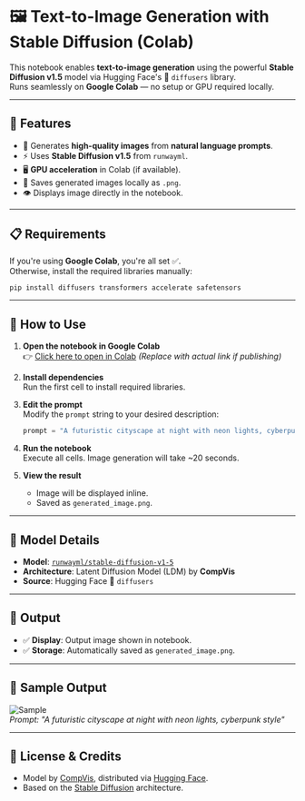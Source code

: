
# 🖼️ Text-to-Image Generation with Stable Diffusion (Colab)

This notebook enables **text-to-image generation** using the powerful **Stable Diffusion v1.5** model via Hugging Face's 🤗 `diffusers` library.  
Runs seamlessly on **Google Colab** — no setup or GPU required locally.

---

## 🚀 Features

- 🎨 Generates **high-quality images** from **natural language prompts**.
- ⚡ Uses **Stable Diffusion v1.5** from `runwayml`.
- 🖥️ **GPU acceleration** in Colab (if available).
- 💾 Saves generated images locally as `.png`.
- 👁️ Displays image directly in the notebook.

---

## 📋 Requirements

If you're using **Google Colab**, you're all set ✅.  
Otherwise, install the required libraries manually:

```bash
pip install diffusers transformers accelerate safetensors
```

---

## 🧪 How to Use

1. **Open the notebook in Google Colab**  
   👉 [Click here to open in Colab](#) *(Replace with actual link if publishing)*

2. **Install dependencies**  
   Run the first cell to install required libraries.

3. **Edit the prompt**  
   Modify the `prompt` string to your desired description:

   ```python
   prompt = "A futuristic cityscape at night with neon lights, cyberpunk style"
   ```

4. **Run the notebook**  
   Execute all cells. Image generation will take ~20 seconds.

5. **View the result**  
   - Image will be displayed inline.
   - Saved as `generated_image.png`.

---

## 🧠 Model Details

- **Model**: [`runwayml/stable-diffusion-v1-5`](https://huggingface.co/runwayml/stable-diffusion-v1-5)
- **Architecture**: Latent Diffusion Model (LDM) by **CompVis**
- **Source**: Hugging Face 🤗 `diffusers`

---

## 📁 Output

- ✅ **Display**: Output image shown in notebook.
- ✅ **Storage**: Automatically saved as `generated_image.png`.

---

## 📌 Sample Output

![Sample](generated_image.png)  
*Prompt: "A futuristic cityscape at night with neon lights, cyberpunk style"*

---

## 💬 License & Credits

- Model by [CompVis](https://github.com/CompVis), distributed via [Hugging Face](https://huggingface.co).
- Based on the [Stable Diffusion](https://stability.ai/blog/stable-diffusion-announcement) architecture.
